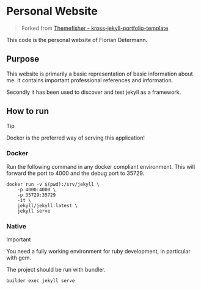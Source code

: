# Personal Website

> Forked from [Themefisher - kross-jekyll-portfolio-template](https://github.com/themefisher/kross-jekyll-portfolio-template)

This code is the personal website of Florian Determann.

## Purpose

This website is primarily a basic representation of basic information about me.
It contains important professional references and information.

Secondly it has been used to discover and test jekyll as a framework.

## How to run

> [!TIP]
> Docker is the preferred way of serving this application!

### Docker

Run the following command in any docker compliant environment. This will forward the port to 4000 and the debug port to 35729.

```
docker run -v $(pwd):/srv/jekyll \
    -p 4000:4000 \
    -p 35729:35729
    -it \
    jekyll/jekyll:latest \
    jekyll serve
```
### Native

> [!IMPORTANT]
> You need a fully working environment for ruby development, in particular with gem.

The project should be run with bundler.

``
builder exec jekyll serve
``
